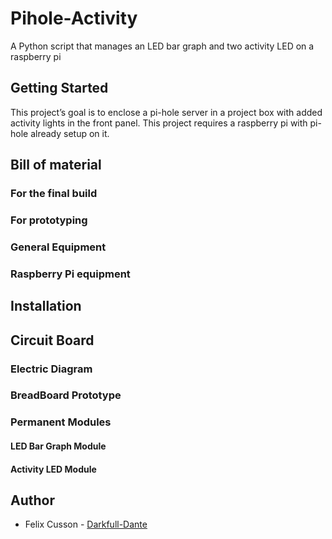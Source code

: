 # Pihole-Activity
A Python script that manages an LED bar graph and two activity LED on a raspberry pi
## Getting Started
This project’s goal is to enclose a pi-hole server in a project box with added activity lights in the front panel. This project requires a raspberry pi with pi-hole already setup on it.
## Bill of material
### For the final build
### For prototyping
### General Equipment
### Raspberry Pi equipment
## Installation
## Circuit Board
### Electric Diagram
### BreadBoard Prototype
### Permanent Modules
#### LED Bar Graph Module
#### Activity LED Module
## Author
- Felix Cusson - [Darkfull-Dante](https://github.com/Darkfull-Dante)
